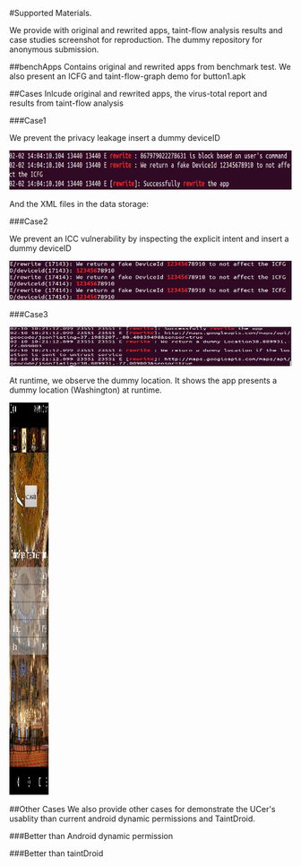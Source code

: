 #Supported Materials. 

We provide with original and rewrited apps, taint-flow analysis results and case studies screenshot for reproduction.
The dummy repository for anonymous submission.

##benchApps
Contains original and rewrited apps from benchmark test.
We also present an ICFG and taint-flow-graph demo for button1.apk

##Cases
Inlcude original and rewrited apps, the virus-total report and results from taint-flow analysis

###Case1

We prevent the privacy leakage insert a dummy deviceID

<img src="https://github.com/dummyForSubmission/supportedMaterials/blob/master/Case-proactive-privacy-protection/s1.png" height="70" width="700">

And the XML files in the data storage:


###Case2

We prevent an ICC vulnerability by inspecting the explicit intent and insert a dummy deviceID

<img src="https://github.com/dummyForSubmission/supportedMaterials/blob/master/Case-mitigate-ICC/sc.png" height="70" width="700">



###Case3



<img src="https://github.com/dummyForSubmission/supportedMaterials/blob/master/Case-location-restriction/screen.png" height="70" width="700">

At runtime, we observe the dummy location. It shows the app presents a dummy location (Washington) at runtime.

<img src="https://github.com/dummyForSubmission/supportedMaterials/blob/master/Case-location-restriction/sc.png" height="700" width="70">


##Other Cases
We also provide other cases for demonstrate the UCer's usablity than current android dynamic permissions and TaintDroid.

###Better than Android dynamic permission

###Better than taintDroid



